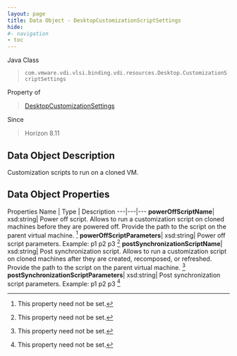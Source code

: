 ```yaml
---
layout: page
title: Data Object - DesktopCustomizationScriptSettings
hide:
#- navigation
- toc
---
```






Java Class
> `com.vmware.vdi.vlsi.binding.vdi.resources.Desktop.CustomizationScriptSettings`

Property of
> [DesktopCustomizationSettings](vdi.resources.Desktop.CustomizationSettings.md#field_detail)

Since
> Horizon 8.11


## Data Object Description

Customization scripts to run on a cloned VM.

## Data Object Properties
Properties
Name |  Type |  Description
---|---|---
**powerOffScriptName**|  xsd:string|  Power off script. Allows to run a customization script on cloned machines before they are powered off. Provide the path to the script on the parent virtual machine. [^1]
**powerOffScriptParameters**|  xsd:string|  Power off script parameters. Example: p1 p2 p3 [^1]
**postSynchronizationScriptName**|  xsd:string|  Post synchronization script. Allows to run a customization script on cloned machines after they are created, recomposed, or refreshed. Provide the path to the script on the parent virtual machine. [^1]
**postSynchronizationScriptParameters**|  xsd:string|  Post synchronization script parameters. Example: p1 p2 p3 [^1]


 


[^1]: This property need not be set.